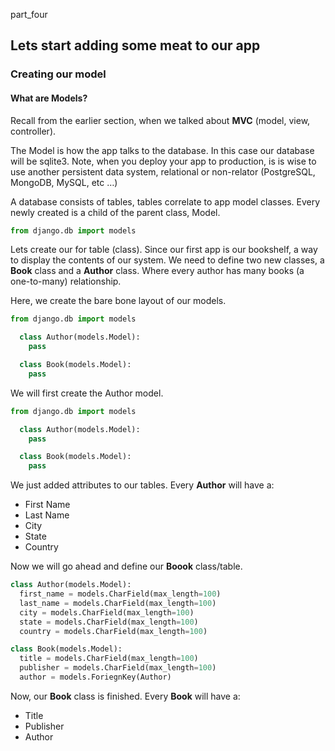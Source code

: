 
part\_four
## Lets start adding some meat to our app

### Creating our model

#### What are Models?
Recall from the earlier section, when we talked about **MVC** (model, view, controller).

The Model is how the app talks to the database. In this case our database will be sqlite3. Note, when you deploy your app to production, is is wise to use another persistent data system, relational or non-relator (PostgreSQL, MongoDB, MySQL, etc …)

A database consists of tables, tables correlate to app model classes. Every newly created is a child of the parent class, Model.

```python
from django.db import models
```

Lets create our for table (class). Since our first app is our bookshelf, a way to display the contents of our system. We need to define two new classes, a **Book** class and a **Author** class. Where every author has many books (a one-to-many) relationship.


Here, we create the bare bone layout of our models.

```python
from django.db import models

  class Author(models.Model):
    pass

  class Book(models.Model):
    pass
```

We will first create the Author model.

```python
from django.db import models

  class Author(models.Model):
    pass

  class Book(models.Model):
    pass
```


We just added attributes to our tables. Every **Author** will have a:

* First Name
* Last Name
* City
* State
* Country

Now we will go ahead and define our **Boook** class/table.
```python
class Author(models.Model):
  first_name = models.CharField(max_length=100)
  last_name = models.CharField(max_length=100)
  city = models.CharField(max_length=100)
  state = models.CharField(max_length=100)
  country = models.CharField(max_length=100)

class Book(models.Model):
  title = models.CharField(max_length=100)
  publisher = models.CharField(max_length=100)
  author = models.ForiegnKey(Author)

```


Now, our **Book** class is finished. Every **Book** will have a:
* Title
* Publisher
* Author
